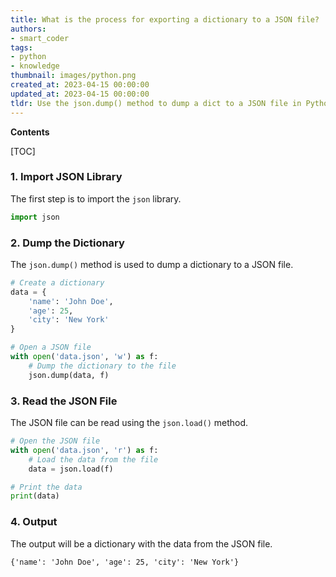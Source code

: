 ```yaml
---
title: What is the process for exporting a dictionary to a JSON file?
authors:
- smart_coder
tags:
- python
- knowledge
thumbnail: images/python.png
created_at: 2023-04-15 00:00:00
updated_at: 2023-04-15 00:00:00
tldr: Use the json.dump() method to dump a dict to a JSON file in Python.
---
```


**Contents**

[TOC]

### 1. Import JSON Library

The first step is to import the `json` library.

```python
import json
```

### 2. Dump the Dictionary

The `json.dump()` method is used to dump a dictionary to a JSON file.

```python
# Create a dictionary
data = {
    'name': 'John Doe',
    'age': 25,
    'city': 'New York'
}

# Open a JSON file
with open('data.json', 'w') as f:
    # Dump the dictionary to the file
    json.dump(data, f)
```

### 3. Read the JSON File

The JSON file can be read using the `json.load()` method.

```python
# Open the JSON file
with open('data.json', 'r') as f:
    # Load the data from the file
    data = json.load(f)

# Print the data
print(data)
```

### 4. Output

The output will be a dictionary with the data from the JSON file.

```
{'name': 'John Doe', 'age': 25, 'city': 'New York'}
```
